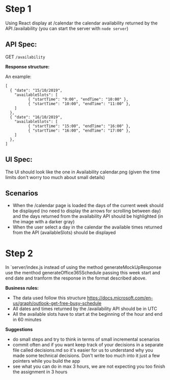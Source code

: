 # Step 1

Using React display at /calendar the calendar availability returned by the API /availability (you can start the server with `node server`)

## API Spec:

GET `/availability`

**Response structure:**

An example:

```
[
  { "date": "15/10/2019",
    "availableSlots": [
          { "startTime": "9:00", "endTime": "10:00" },
          { "startTime": "10:00", "endTime": "11:00" },
    ]
  },
  { "date": "16/10/2019",
    "availableSlots": [
          { "startTime": "15:00", "endTime": "16:00" },
          { "startTime": "16:00", "endTime": "17:00" },
    ]
  },
]
```

## UI Spec:

The UI should look like the one in Availability calendar.png (given the time limits don't worry too much about small details)

## Scenarios

- When the /calendar page is loaded the days of the current week should be displayed (no need to display the arrows for scrolling between day) and the days returned from the availability API should be highlighted (in the image with a darker gray)
- When the user select a day in the calendar the available times returned from the API (availableSlots) should be displayed

# Step 2

In `server/index.js instead of using the method generateMockUpResponse use the menthod generateOffice365Schedule passing this week start and end date and tranform the response in the format described above.

**Business rules:**

- The data used follow this structure https://docs.microsoft.com/en-us/graph/outlook-get-free-busy-schedule
- All dates and times returned by the /availability API should be in UTC
- All the available slots have to start at the beginning of the hour and end in 60 minutes

**Suggestions**

- do small steps and try to think in terms of small incremental scenarios
- commit often and if you want keep track of your decisions in a separate file called decisions.md so it's easier for us to understand why you made some technical decisions. Don't write too much into it just a few pointers while you build the app
- see what you can do in max 3 hours, we are not expecting you too finish the assignment in 3 hours

